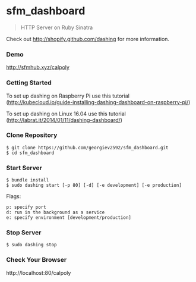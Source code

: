 
sfm_dashboard
====

> HTTP Server on Ruby Sinatra 

Check out http://shopify.github.com/dashing for more information.

### Demo
http://sfmhub.xyz/calpoly

### Getting Started

To set up dashing on Raspberry Pi use this tutorial (http://kubecloud.io/guide-installing-dashing-dashboard-on-raspberry-pi/)

To set up dashing on Linux 16.04 use this tutorial (http://labrat.it/2014/01/11/dashing-dashboard/)

### Clone Repository

```
$ git clone https://github.com/georgiev2592/sfm_dashboard.git
$ cd sfm_dashboard
```

### Start Server

```
$ bundle install
$ sudo dashing start [-p 80] [-d] [-e development] [-e production]
```

Flags:

	p: specify port
	d: run in the background as a service
	e: specify environment [development/production]

### Stop Server
```
$ sudo dashing stop
```

### Check Your Browser

http://localhost:80/calpoly
